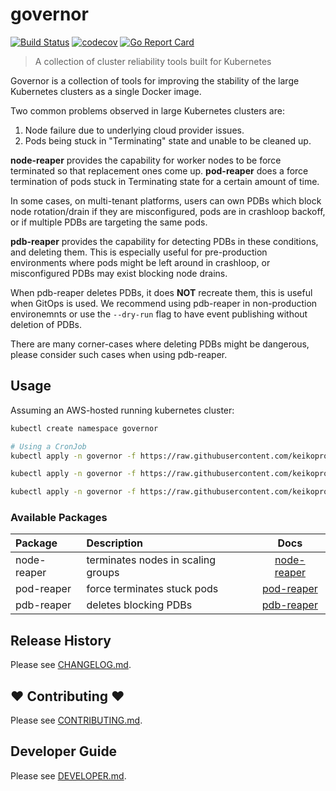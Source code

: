 # governor
[![Build Status](https://travis-ci.org/keikoproj/governor.svg?branch=master)](https://travis-ci.org/keikoproj/governor)
[![codecov](https://codecov.io/gh/keikoproj/governor/branch/master/graph/badge.svg)](https://codecov.io/gh/keikoproj/governor)
[![Go Report Card](https://goreportcard.com/badge/github.com/keikoproj/governor)](https://goreportcard.com/report/github.com/keikoproj/governor)
> A collection of cluster reliability tools built for Kubernetes

Governor is a collection of tools for improving the stability of the large Kubernetes clusters as a single Docker image.

Two common problems observed in large Kubernetes clusters are:

1. Node failure due to underlying cloud provider issues.
2. Pods being stuck in "Terminating" state and unable to be cleaned up.

**node-reaper** provides the capability for worker nodes to be force terminated so that replacement ones come up.
**pod-reaper** does a force termination of pods stuck in Terminating state for a certain amount of time.

In some cases, on multi-tenant platforms, users can own PDBs which block node rotation/drain if they are misconfigured, pods are in crashloop backoff, or if multiple PDBs are targeting the same pods.

**pdb-reaper** provides the capability for detecting PDBs in these conditions, and deleting them. This is especially useful for pre-production environments where pods might be left around in crashloop, or misconfigured PDBs may exist blocking node drains.

When pdb-reaper deletes PDBs, it does **NOT** recreate them, this is useful when GitOps is used. We recommend using pdb-reaper in non-production environemnts or use the `--dry-run` flag to have event publishing without deletion of PDBs.

There are many corner-cases where deleting PDBs might be dangerous, please consider such cases when using pdb-reaper.

## Usage

Assuming an AWS-hosted running kubernetes cluster:

```sh
kubectl create namespace governor

# Using a CronJob
kubectl apply -n governor -f https://raw.githubusercontent.com/keikoproj/governor/master/examples/node-reaper.yaml

kubectl apply -n governor -f https://raw.githubusercontent.com/keikoproj/governor/master/examples/pod-reaper.yaml

kubectl apply -n governor -f https://raw.githubusercontent.com/keikoproj/governor/master/examples/pdb-reaper.yaml
```

### Available Packages

| Package | Description | Docs
| :--- | :--- | :---: |
| node-reaper | terminates nodes in scaling groups | [node-reaper](pkg/reaper/README.md#node-reaper) |
| pod-reaper | force terminates stuck pods | [pod-reaper](pkg/reaper/README.md#pod-reaper) |
| pdb-reaper | deletes blocking PDBs | [pdb-reaper](pkg/reaper/README.md#pdb-reaper) |

## Release History

Please see [CHANGELOG.md](.github/CHANGELOG.md).

## ❤ Contributing ❤

Please see [CONTRIBUTING.md](.github/CONTRIBUTING.md).

## Developer Guide

Please see [DEVELOPER.md](.github/DEVELOPER.md).
